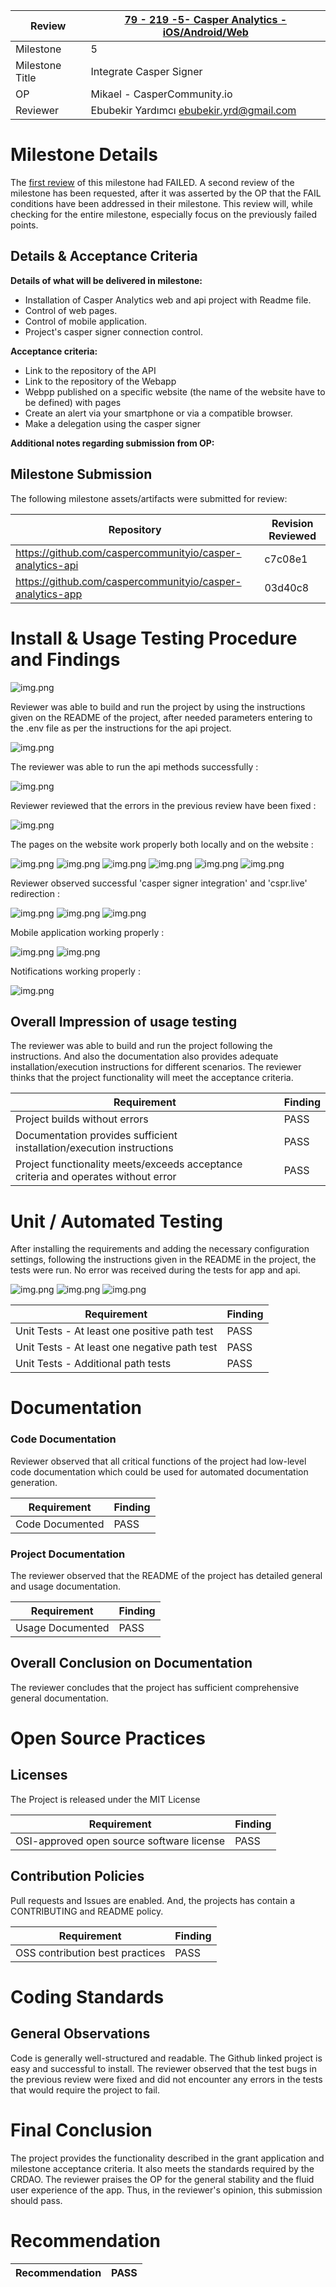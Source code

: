 Review | [79 - 219 -5- Casper Analytics - iOS/Android/Web](https://crdao.ossa.dev/Job-Detail/79)
------------ | -------------
Milestone | 5
Milestone Title | Integrate Casper Signer
OP | Mikael - CasperCommunity.io
Reviewer | Ebubekir Yardımcı <ebubekir.yrd@gmail.com>

# Milestone Details

The [first review](Review-1.md) of this milestone had FAILED. A second review of the milestone has been requested, after it was asserted by the OP that the FAIL conditions have been addressed in their milestone. This review will, while checking for the entire milestone, especially focus on the previously failed points.

## Details & Acceptance Criteria

**Details of what will be delivered in milestone:**

- Installation of Casper Analytics web and api project with Readme file.
- Control of web pages.
- Control of mobile application.
- Project's casper signer connection control.

**Acceptance criteria:**

- Link to the repository of the API 
- Link to the repository of the Webapp 
- Webpp published on a specific website (the name of the website have to be defined) with pages
- Create an alert via your smartphone or via a compatible browser.
- Make a delegation using the casper signer

**Additional notes regarding submission from OP:**

## Milestone Submission

The following milestone assets/artifacts were submitted for review:

Repository | Revision Reviewed
------------ | -------------
https://github.com/caspercommunityio/casper-analytics-api | c7c08e1
https://github.com/caspercommunityio/casper-analytics-app | 03d40c8

# Install & Usage Testing Procedure and Findings

![img.png](assets/appValidators_2.PNG)

Reviewer was able to build and run the project by using the instructions given on the README of the project, after needed parameters entering to the .env file as per the instructions for the api project.

![img.png](assets/apiMgrationAndServe_2.PNG)

The reviewer was able to run the api methods successfully :
 
![img.png](assets/apiMethods_2.PNG)


Reviewer reviewed that the errors in the previous review have been fixed :  

![img.png](assets/appServe_2.PNG)

The pages on the website work properly both locally and on the website :

![img.png](assets/Validators_2.PNG)
![img.png](assets/Dashboard_2.PNG)
![img.png](assets/Validator_2.PNG)
![img.png](assets/Deployments_2.PNG)
![img.png](assets/Calculator_2.PNG)
![img.png](assets/appStaking_2.PNG)

Reviewer observed successful 'casper signer integration' and 'cspr.live' redirection :

![img.png](assets/Stake1_2.PNG)
![img.png](assets/Stake2_2.PNG)
![img.png](assets/StakeRedirectSuccess_2.PNG)

Mobile application working properly : 

![img.png](assets/apple_2.jpeg)
![img.png](assets/android_2.jpg)

Notifications working properly : 

![img.png](assets/notifications_2.jpg)


## Overall Impression of usage testing

The reviewer was able to build and run the project following the instructions. And also the documentation also provides adequate installation/execution instructions for different scenarios. The reviewer thinks that the project functionality will meet the acceptance criteria.

Requirement | Finding
------------ | -------------
Project builds without errors | PASS
Documentation provides sufficient installation/execution instructions | PASS
Project functionality meets/exceeds acceptance criteria and operates without error | PASS

# Unit / Automated Testing

After installing the requirements and adding the necessary configuration settings, following the instructions given in the README in the project, the tests were run. No error was received during the tests for app and api. 

![img.png](assets/appTest2_2.PNG)
![img.png](assets/apiTest1_2.PNG)
![img.png](assets/appTest_2.PNG)

Requirement | Finding
------------ | -------------
Unit Tests - At least one positive path test | PASS
Unit Tests - At least one negative path test | PASS
Unit Tests - Additional path tests | PASS

# Documentation

### Code Documentation

Reviewer observed that all critical functions of the project had low-level code documentation which could be used for automated documentation generation.

Requirement | Finding
------------ | -------------
Code Documented | PASS

### Project Documentation

The reviewer observed that the README of the project has detailed general and usage documentation.

Requirement | Finding
------------ | -------------
Usage Documented | PASS

## Overall Conclusion on Documentation

The reviewer concludes that the project has sufficient comprehensive general documentation. 

# Open Source Practices

## Licenses

The Project is released under the MIT License

Requirement | Finding
------------ | -------------
OSI-approved open source software license | PASS

## Contribution Policies

Pull requests and Issues are enabled. And, the projects has contain a CONTRIBUTING and README policy. 

Requirement | Finding
------------ | -------------
OSS contribution best practices | PASS

# Coding Standards

## General Observations

Code is generally well-structured and readable. The Github linked project is easy and successful to install. 
The reviewer observed that the test bugs in the previous review were fixed and did not encounter any errors in the tests that would require the project to fail. 

# Final Conclusion

The project provides the functionality described in the grant application and milestone acceptance criteria. It also meets the standards required by the CRDAO. The reviewer praises the OP for the general stability and the fluid user experience of the app. Thus, in the reviewer's opinion, this submission should pass.

# Recommendation

Recommendation | PASS
------------ | -------------

